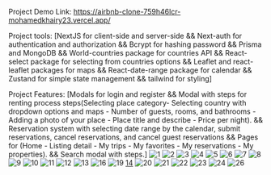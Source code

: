 Project Demo Link: https://airbnb-clone-759h46lcr-mohamedkhairy23.vercel.app/

Project tools: [NextJS for client-side and server-side && Next-auth for authentication and authorization && Bcrypt for hashing password && Prisma and MongoDB && World-countries package for countries API && React-select package for selecting from countries options && Leaflet and react-leaflet packages for maps && React-date-range package for calendar && Zustand for simple state management && tailwind for styling]

Project Features: [Modals for login and register && Modal with steps for renting process steps(Selecting place category- Selecting country with dropdown options and maps - Number of guests, rooms, and bathrooms - Adding a photo of your place - Place title and describe - Price per night). && Reservation system with selecting date range by the calendar, submit reservations, cancel reservations, and cancel guest reservations && Pages for (Home - Listing detail - My trips - My favorites - My reservations - My properties). && Search modal with steps.]
![1](https://github.com/mohamedkhairy23/Airbnb-clone/assets/82667987/e09c068c-395c-445f-a7c3-dfbd12517360)
![2](https://github.com/mohamedkhairy23/Airbnb-clone/assets/82667987/274b7aa1-b2cc-42e9-a986-f9cc3c088507)
![3](https://github.com/mohamedkhairy23/Airbnb-clone/assets/82667987/229e5fdd-948d-4a79-898b-0be06788a502)
![4](https://github.com/mohamedkhairy23/Airbnb-clone/assets/82667987/34b80981-88f1-444b-995b-a7ef8ff9236e)
![5](https://github.com/mohamedkhairy23/Airbnb-clone/assets/82667987/92f85f13-2b99-478f-8de3-2eab5263e458)
![6](https://github.com/mohamedkhairy23/Airbnb-clone/assets/82667987/e4b27710-2e6d-4d91-8695-584abd19d991)
![7](https://github.com/mohamedkhairy23/Airbnb-clone/assets/82667987/26bd6961-6888-4deb-96d4-4545373b5a6f)
![8](https://github.com/mohamedkhairy23/Airbnb-clone/assets/82667987/d8bcd415-e9b6-4064-b7c0-f48a604531cd)
![9](https://github.com/mohamedkhairy23/Airbnb-clone/assets/82667987/a68fdd8c-eb1f-465f-88f4-700d97780c55)
![10](https://github.com/mohamedkhairy23/Airbnb-clone/assets/82667987/d15f361e-620e-4165-ae74-5eeefa1c0e79)
![11](https://github.com/mohamedkhairy23/Airbnb-clone/assets/82667987/11bcc0a3-8a59-4fb4-a0c6-23126f44b302)
![12](https://github.com/mohamedkhairy23/Airbnb-clone/assets/82667987/7fe73914-7482-436e-b48b-7b1048aa19b7)
![13](https://github.com/mohamedkhairy23/Airbnb-clone/assets/82667987/9e55960d-8ed8-48f2-9968-3a0c95aaada7)
![16](https://github.com/mohamedkhairy23/Airbnb-clone/assets/82667987/caf71e21-279b-403b-b8fa-9c83c912641a)
![19](https://github.com/mohamedkhairy23/Airbnb-clone/assets/82667987/da449fcf-6ab8-4aef-a057-410192b2e5a0)
[14](https://github.com/mohamedkhairy23/Airbnb-clone/assets/82667987/012a2ed6-af8b-4563-8a72-776281b7cc44)
![20](https://github.com/mohamedkhairy23/Airbnb-clone/assets/82667987/ca286e1a-6d4c-4890-bccc-db0a2077a73e)
![21](https://github.com/mohamedkhairy23/Airbnb-clone/assets/82667987/362855df-20e3-4897-a595-db97d147684b)
![22](https://github.com/mohamedkhairy23/Airbnb-clone/assets/82667987/31c46429-49b3-4f82-b6ca-75a9ebbe5ac0)
![23](https://github.com/mohamedkhairy23/Airbnb-clone/assets/82667987/080cab60-ed1e-4444-8952-c03da76d0ed2)
![24](https://github.com/mohamedkhairy23/Airbnb-clone/assets/82667987/90af4582-a440-4e6f-9533-e439636b52cf)
![26](https://github.com/mohamedkhairy23/Airbnb-clone/assets/82667987/b1292022-ce6e-4bcf-94ac-dad25aac8582)
